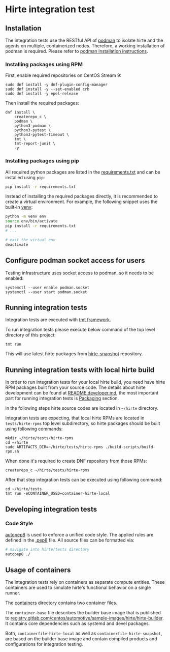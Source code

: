<!-- markdownlint-disable-file MD013 -->
# Hirte integration test

## Installation

The integration tests use the RESTful API of [podman](https://podman.io/getting-started/installation) to isolate hirte
and the agents on multiple, containerized nodes. Therefore, a working installation of podman is required. Please refer
to [podman installation instructions](https://podman.io/getting-started/installation).

### Installing packages using RPM

First, enable required repositories on CentOS Stream 9:

```shell
sudo dnf install -y dnf-plugin-config-manager
sudo dnf install -y --set-enabled crb
sudo dnf install -y epel-release
```

Then install the required packages:

```shell
dnf install \
    createrepo_c \
    podman \
    python3-podman \
    python3-pytest \
    python3-pytest-timeout \
    tmt \
    tmt-report-junit \
    -y
```

### Installing packages using pip

All required python packages are listed in the [requirements.txt](./requirements.txt) and can be installed using `pip`:

```bash
pip install -r requirements.txt
```

Instead of installing the required packages directly, it is recommended to create a virtual environment. For example,
the following snippet uses the built-in [venv](https://docs.python.org/3/library/venv.html):

```bash
python -m venv env
source env/bin/activate
pip install -r requirements.txt
# ...

# exit the virtual env
deactivate
```

## Configure podman socket access for users

Testing infrastructure uses socket access to podman, so it needs to be enabled:

```shell
systemctl --user enable podman.socket
systemctl --user start podman.socket
```

## Running integration tests

Integration tests are executed with [tmt framework](https://github.com/teemtee/tmt).

To run integration tests please execute below command of the top level directory of this project:

```shell
tmt run
```

This will use latest hirte packages from
[hirte-snapshot](https://copr.fedorainfracloud.org/coprs/mperina/hirte-snapshot/) repository.

## Running integration tests with local hirte build

In order to run integration tests for your local hirte build, you need have hirte RPM packages built from your source
code. The details about hirte development can be found at
[README.developer.md](https://github.com/containers/hirte/blob/main/README.developer.md), the most important part for
running integration tests is [Packaging](https://github.com/containers/hirte/blob/main/README.developer.md#packaging)
section.

In the following steps hirte source codes are located in `~/hirte` directory.

Integration tests are expecting, that local hirte RPMs are located in `tests/hirte-rpms` top level subdirectory, so hirte
packages should be built using following commands:

```shell
mkdir ~/hirte/tests/hirte-rpms
cd ~/hirte
sudo ARTIFACTS_DIR=~/hirte/tests/hirte-rpms ./build-scripts/build-rpm.sh
```

When done it's required to create DNF repository from those RPMs:

```shell
createrepo_c ~/hirte/tests/hirte-rpms
```

After that step integration tests can be executed using following command:

```shell
cd ~/hirte/tests
tmt run -eCONTAINER_USED=container-hirte-local
```

## Developing integration tests

### Code Style

[autopep8](https://pypi.org/project/autopep8/) is used to enforce a unified code style. The applied rules are defined in
the [.pep8](./.pep8) file. All source files can be formatted via:

```bash
# navigate into hirte/tests directory
autopep8 ./
```

## Usage of containers

The integration tests rely on containers as separate compute entities. These containers are used to simulate hirte's
functional behavior on a single runner.

The [containers](./containers/) directory contains two container files.

The `container-base` file describes the builder base image that is published to
[registry.gitlab.com/centos/automotive/sample-images/hirte/hirte-builder](https://gitlab.com/CentOS/automotive/sample-images/container_registry/3897597). It contains core dependencies such as systemd and devel packages.

Both, `containerfile-hirte-local` as well as `containerfile-hirte-snapshot`, are based on the builder base image and contain compiled products and configurations for integration testing.
